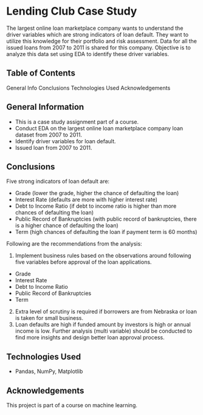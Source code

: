 # Lending Club Case Study
The largest online loan marketplace company wants to understand the driver variables which are strong indicators of loan default. They want to utilize this knowledge for their portfolio and risk assessment. 
Data for all the issued loans from 2007 to 2011 is shared for this company. Objective is to analyze this data set using EDA to identify these driver variables.

## Table of Contents
General Info
Conclusions
Technologies Used
Acknowledgements

## General Information
- This is a case study assignment part of a course. 
- Conduct EDA on the largest online loan marketplace company loan dataset from 2007 to 2011.
- Identify driver variables for loan default. 
- Issued loan from 2007 to 2011.

## Conclusions
Five strong indicators of loan default are:
- Grade (lower the grade, higher the chance of defaulting the loan)
- Interest Rate (defaults are more with higher interest rate)
- Debt to Income Ratio (if debt to income ratio is higher than more chances of defaulting the loan)
- Public Record of Bankruptcies (with public record of bankruptcies, there is a higher chance of defaulting the loan)
- Term (high chances of defaulting the loan if payment term is 60 months)

Following are the recommendations from the analysis:
1. Implement business rules based on the observations around following five variables before approval of the loan applications.
- Grade
- Interest Rate
- Debt to Income Ratio
- Public Record of Bankruptcies
- Term
2. Extra level of scrutiny is required if borrowers are from Nebraska or loan is taken for small business.
3. Loan defaults are high if funded amount by investors is high or annual income is low. Further analysis (multi variable) should be conducted to find more insights and design better loan approval process.

## Technologies Used
- Pandas, NumPy, Matplotlib

## Acknowledgements
This project is part of a course on machine learning.